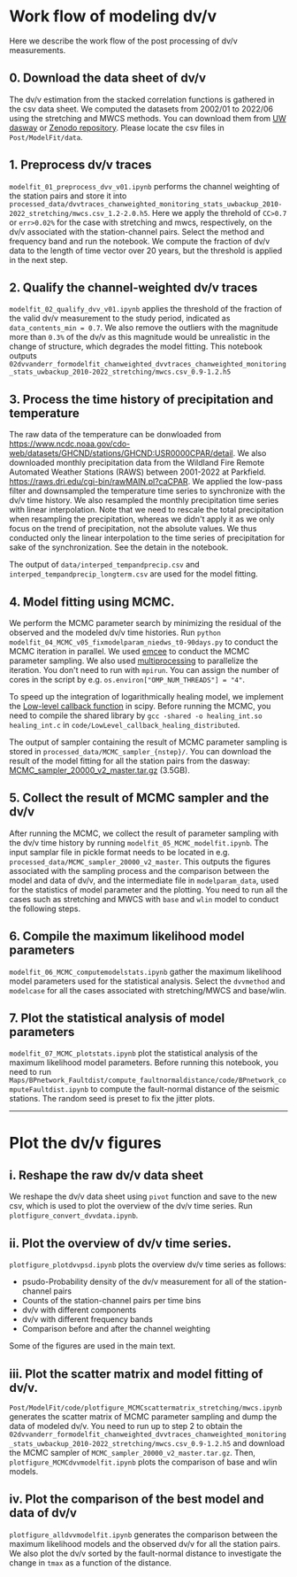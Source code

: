 # Work flow of modeling dv/v

Here we describe the work flow of the post processing of dv/v measurements.


## 0. Download the data sheet of dv/v
The dv/v estimation from the stacked correlation functions is gathered in the csv data sheet. We computed the datasets from 2002/01 to 2022/06 using the stretching and MWCS methods. You can download them from [UW dasway](https://dasway.ess.washington.edu/shared/kokubo/parkfield_data/monitoring_stats_uwbackup_2010-2022.tar.gz) or [Zenodo repository](). Please locate the csv files in `Post/ModelFit/data`.

## 1. Preprocess dv/v traces
`modelfit_01_preprocess_dvv_v01.ipynb` performs the channel weighting of the station pairs and store it into `processed_data/dvvtraces_chanweighted_monitoring_stats_uwbackup_2010-2022_stretching/mwcs.csv_1.2-2.0.h5`. Here we apply the threhold of `CC>0.7` or `err>0.02%` for the case with stretching and mwcs, respectively, on the dv/v associated with the station-channel pairs. Select the method and frequency band and run the notebook. We compute the fraction of dv/v data to the length of time vector over 20 years, but the threshold is applied in the next step.

## 2. Qualify the channel-weighted dv/v traces
`modelfit_02_qualify_dvv_v01.ipynb` applies the threshold of the fraction of the valid dv/v measurement to the study period, indicated as `data_contents_min = 0.7`.  We also remove the outliers with the magnitude more than `0.3%` of the dv/v as this magnitude would be unrealistic in the change of structure, which degrades the model fitting. This notebook outputs `02dvvanderr_formodelfit_chanweighted_dvvtraces_chanweighted_monitoring_stats_uwbackup_2010-2022_stretching/mwcs.csv_0.9-1.2.h5`

## 3.  Process the time history of precipitation and temperature
The raw data of the temperature can be donwloaded from https://www.ncdc.noaa.gov/cdo-web/datasets/GHCND/stations/GHCND:USR0000CPAR/detail. We also downloaded monthly precipitation data from the Wildland Fire Remote Automated Weather Stations (RAWS) between 2001-2022 at Parkfield. https://raws.dri.edu/cgi-bin/rawMAIN.pl?caCPAR. We applied the low-pass filter and downsampled the temperature time series to synchronize with the dv/v time history. We also resampled the monthly precipitation time series with linear interpolation. Note that we need to rescale the total precipitation when resampling the precipitation, whereas we didn't apply it as we only focus on the trend of precipitation, not the absolute values. We thus conducted only the linear interpolation to the time series of precipitation for sake of the synchronization. See the detain in the notebook.

The output of `data/interped_tempandprecip.csv` and `interped_tempandprecip_longterm.csv` are used for the model fitting.

## 4. Model fitting using MCMC.
We perform the MCMC parameter search by minimizing the residual of the observed and the modeled dv/v time histories. Run `python modelfit_04_MCMC_v05_fixmodelparam_niedws_t0-90days.py` to conduct the MCMC iteration in parallel. We used [emcee](https://emcee.readthedocs.io/en/stable/) to conduct the MCMC parameter sampling. We also used [multiprocessing](https://docs.python.org/3/library/multiprocessing.html) to parallelize the iteration. You don't need to run with `mpirun`. You can assign the number of cores in the script by e.g. `os.environ["OMP_NUM_THREADS"] = "4"`.

To speed up the integration of logarithmically healing model, we implement the [Low-level callback function](https://docs.scipy.org/doc/scipy/tutorial/integrate.html#faster-integration-using-low-level-callback-functions) in scipy. Before running the MCMC, you need to compile the shared library by `gcc -shared -o healing_int.so healing_int.c` in `code/LowLevel_callback_healing_distributed`.

The output of sampler containing the result of MCMC parameter sampling is stored in `processed_data/MCMC_sampler_{nstep}/`. You can download the result of the model fitting for all the station pairs from the dasway: [MCMC_sampler_20000_v2_master.tar.gz](https://dasway.ess.washington.edu/shared/kokubo/parkfield_data/MCMC_sampler_20000_v2_master.tar.gz) (3.5GB).

## 5. Collect the result of MCMC sampler and the dv/v
After running the MCMC, we collect the result of parameter sampling with the dv/v time history by running `modelfit_05_MCMC_modelfit.ipynb`. The input samplar file in pickle format needs to be located in e.g. `processed_data/MCMC_sampler_20000_v2_master`. This outputs the figures associated with the sampling process and the comparison between the model and data of dv/v, and the intermediate file in `modelparam_data`, used for the statistics of model parameter and the plotting. You need to run all the cases such as stretching and MWCS with `base` and `wlin` model to conduct the following steps.

## 6. Compile the maximum likelihood model parameters
`modelfit_06_MCMC_computemodelstats.ipynb` gather the maximum likelihood model parameters used for the statistical analysis. Select the `dvvmethod` and `modelcase` for all the cases associated with stretching/MWCS and base/wlin.

## 7. Plot the statistical analysis of model parameters
`modelfit_07_MCMC_plotstats.ipynb` plot the statistical analysis of the maximum likelihood model parameters. Before running this notebook, you need to run `Maps/BPnetwork_Faultdist/compute_faultnormaldistance/code/BPnetwork_computeFaultdist.ipynb` to compute the fault-normal distance of the seismic stations. The random seed is preset to fix the jitter plots.


---
# Plot the dv/v figures
## i. Reshape the raw dv/v data sheet
We reshape the dv/v data sheet using `pivot` function and save to the new csv, which is used to plot the overview of the dv/v time series. Run `plotfigure_convert_dvvdata.ipynb`.

## ii. Plot the overview of dv/v time series.
`plotfigure_plotdvvpsd.ipynb` plots the overview dv/v time series as follows:

- psudo-Probability density of the dv/v measurement for all of the station-channel pairs
- Counts of the station-channel pairs per time bins
- dv/v with different components
- dv/v with different frequency bands
- Comparison before and after the channel weighting

Some of the figures are used in the main text.

## iii. Plot the scatter matrix and model fitting of dv/v.
`Post/ModelFit/code/plotfigure_MCMCscattermatrix_stretching/mwcs.ipynb` generates the scatter matrix of MCMC parameter sampling and dump the data of modeled dv/v. You need to run up to step 2 to obtain the `02dvvanderr_formodelfit_chanweighted_dvvtraces_chanweighted_monitoring_stats_uwbackup_2010-2022_stretching/mwcs.csv_0.9-1.2.h5` and download the MCMC sampler of `MCMC_sampler_20000_v2_master.tar.gz`. Then, `plotfigure_MCMCdvvmodelfit.ipynb` plots the comparison of base and wlin models.

## iv. Plot the comparison of the best model and data of dv/v
`plotfigure_alldvvmodelfit.ipynb` generates the comparison between the maximum likelihood models and the observed dv/v for all the station pairs. We also plot the dv/v sorted by the fault-normal distance to investigate the change in `tmax` as a function of the distance.
